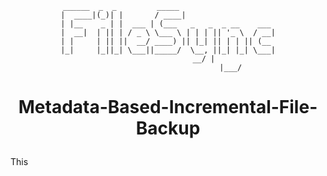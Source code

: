 <div align="center">

  ```
  ______  _  _         _____                     
 |  ____|(_)| |       / ____|                    
 | |__    _ | |  ___ | (___   _   _  _ __    ___ 
 |  __|  | || | / _ \ \___ \ | | | || '_ \  / __|
 | |     | || ||  __/ ____) || |_| || | | || (__ 
 |_|     |_||_| \___||_____/  \__, ||_| |_| \___|
                               __/ |             
                              |___/
 ```
<h1> <p>Metadata-Based-Incremental-File-Backup</p> </h1>
</div>

This
